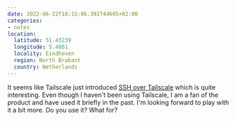 ```yaml
---
date: 2022-06-22T18:15:06.392744695+02:00
categories:
- notes
location:
  latitude: 51.43239
  longitude: 5.4861
  locality: Eindhoven
  region: North Brabant
  country: Netherlands
---
```


It seems like Tailscale just introduced [SSH over Tailscale](https://tailscale.com/blog/tailscale-ssh/) which is quite interesting. Even though I haven't been using Tailscale, I am a fan of the product and have used it briefly in the past. I'm looking forward to play with it a bit more. Do you use it? What for?
